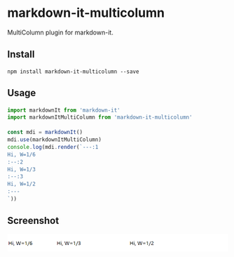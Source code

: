 # markdown-it-multicolumn

MultiColumn plugin for markdown-it.


## Install

```
npm install markdown-it-multicolumn --save
```

## Usage
```js
import markdownIt from 'markdown-it'
import markdownItMultiColumn from 'markdown-it-multicolumn'

const mdi = markdownIt()
mdi.use(markdownItMultiColumn)
console.log(mdi.render(`---:1
Hi, W=1/6
:--:2
Hi, W=1/3
:--:3
Hi, W=1/2
:---
`))
```

## Screenshot
![Screenshot 1](https://raw.githubusercontent.com/1354092549/markdown-it-multicolumn/master/screenshot/1.png)   